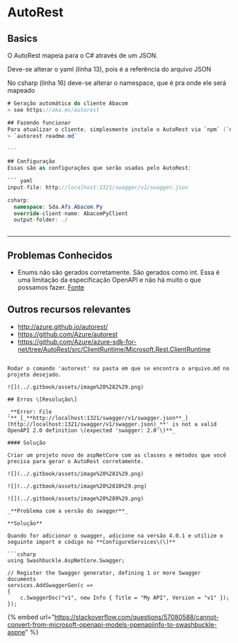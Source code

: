 # AutoRest

## Basics

O AutoRest mapeia para o C\# através de um JSON.

Deve-se alterar o yaml \(linha 13\), pois é a referência do arquivo JSON

No csharp \(linha 16\) deve-se alterar o namespace, que é pra onde ele será mapeado

```csharp
# Geração automática do cliente Abacom
> see https://aka.ms/autorest

## Fazendo funcionar
Para atualizar o cliente, simplesmente instale o AutoRest via `npm` (`npm install -g autorest`) e depois execute (no mesmo caminho deste arquivo):
> `autorest readme.md`

---

## Configuração
Essas são as configurações que serão usadas pelo AutoRest:

``` yaml 
input-file: http://localhost:1321/swagger/v1/swagger.json

csharp:
  namespace: Sda.Afs.Abacom.Py
  override-client-name: AbacomPyClient
  output-folder: ./
  
```

---

## Problemas Conhecidos
- Enums não são gerados corretamente. São gerados como int. Essa é uma limitação da especificação OpenAPI e não há muito o que possamos fazer. [Fonte](https://github.com/domaindrivendev/Swashbuckle/issues/1113)

## Outros recursos relevantes
  - http://azure.github.io/autorest/
  - https://github.com/Azure/autorest
  - https://github.com/Azure/azure-sdk-for-net/tree/AutoRest/src/ClientRuntime/Microsoft.Rest.ClientRuntime
```

Rodar o comando 'autorest' na pasta em que se encontra o arquivo.md no projeto desejado.

![](../.gitbook/assets/image%20%282%29.png)

## Erros \[Resolução\]

_**Error: File '**_[_**http://localhost:1321/swagger/v1/swagger.json**_](http://localhost:1321/swagger/v1/swagger.json)_**' is not a valid OpenAPI 2.0 definition \(expected 'swagger: 2.0'\)**_

#### Solução

Criar um projeto novo de aspNetCore com as classes e métodos que você precisa para gerar o AutoRest corretamente.

![](../.gitbook/assets/image%20%281%29.png)

![](../.gitbook/assets/image%20%2810%29.png)

![](../.gitbook/assets/image%20%289%29.png)

_**Problema com a versão do swagger**_

**Solução**

Quando for adicionar o swagger, adicione na versão 4.0.1 e utilize o seguinte import e código no **ConfigureServices\(\)**

```csharp
using Swashbuckle.AspNetCore.Swagger;

// Register the Swagger generator, defining 1 or more Swagger documents
services.AddSwaggerGen(c =>
{
    c.SwaggerDoc("v1", new Info { Title = "My API", Version = "v1" });
});
```

{% embed url="https://stackoverflow.com/questions/57080588/cannot-convert-from-microsoft-openapi-models-openapiinfo-to-swashbuckle-aspne" %}



